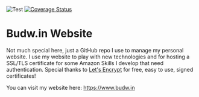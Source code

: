 ![Test](https://github.com/dbudwin/BudwinWebsite/workflows/Test/badge.svg?branch=master) 
[![Coverage Status](https://coveralls.io/repos/github/dbudwin/BudwinWebsite/badge.svg?branch=master)](https://coveralls.io/github/dbudwin/BudwinWebsite?branch=master)

# Budw.in Website

Not much special here, just a GitHub repo I use to manage my personal website.  I use my website to play with new technologies and for hosting a SSL/TLS certificate for some Amazon Skills I develop that need authentication.  Special thanks to [Let's Encrypt](https://www.letsencrypt.org) for free, easy to use, signed certificates!

You can visit my website here: https://www.budw.in
